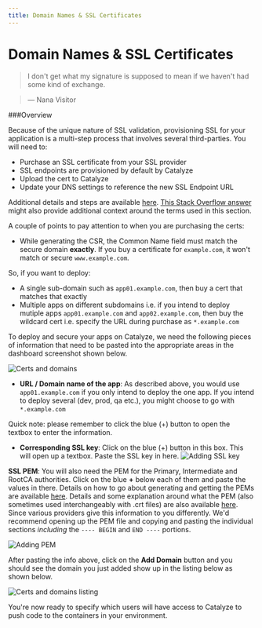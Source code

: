 ```yaml
---
title: Domain Names & SSL Certificates
---
```


# Domain Names & SSL Certificates

> I don't get what my signature is supposed to mean if we haven't had some kind of exchange.

> — Nana Visitor

###Overview

Because of the unique nature of SSL validation, provisioning SSL for your application is a multi-step process that involves several third-parties. You will need to:

- Purchase an SSL certificate from your SSL provider
- SSL endpoints are provisioned by default by Catalyze
- Upload the cert to Catalyze
- Update your DNS settings to reference the new SSL Endpoint URL

Additional details and steps are available  [here](https://devcenter.heroku.com/articles/ssl-endpoint). [This Stack Overflow answer](http://serverfault.com/questions/9708/what-is-a-pem-file-and-how-does-it-differ-from-other-openssl-generated-key-file) might also provide additional context around the terms used in this section.

A couple of points to pay attention to when you are purchasing the certs:

- While generating the CSR, the Common Name field must match the secure domain **exactly**. If you buy a certificate for `example.com`, it won't match or secure `www.example.com`.

So, if you want to deploy:

- A single sub-domain such as `app01.example.com`, then buy a cert that matches that exactly
- Multiple apps on different subdomains i.e. if you intend to deploy mutiple apps `app01.example.com` and `app02.example.com`, then buy the wildcard cert i.e. specify the URL during purchase as `*.example.com`

To deploy and secure your apps on Catalyze, we need the following pieces of information that need to be pasted into the appropriate areas in the dashboard screenshot shown below.

![Certs and domains](http://cdn2.dropmark.com/45280/53bdc9f6fb5fb1a9e441c3b8afcd8ae4a73a2ad6/db_domain-name.png)

- **URL / Domain name of the app**: As described above, you would use `app01.example.com` if you only intend to deploy the one app. If you intend to deploy several (dev, prod, qa etc.), you might choose to go with `*.example.com`

Quick note: please remember to click the blue (+) button to open the textbox to enter the information.

- **Corresponding SSL key**: Click on the blue (+) button in this box. This will open up a textbox. Paste the SSL key in here.
![Adding SSL key](http://cdn2.dropmark.com/45280/9061ec1c6f7270453b083f6fd3c4cf9e1776ff2c/db_ssl-key.png)

**SSL PEM**: You will also need the PEM for the Primary, Intermediate and RootCA authorities. Click on the blue **+** below each of them and paste the values in there. Details on how to go about generating and getting the PEMs are available [here](https://www.digicert.com/ssl-support/pem-ssl-creation.htm). Details and some explanation around what the PEM (also sometimes used interchangeably with .crt files) are also available [here](http://how2ssl.com/articles/working_with_pem_files/). Since various providers give this information to you differently. We'd recommend opening up the PEM file and copying and pasting the individual sections *including* the ``` ---- BEGIN ``` and ```END ----``` portions.

![Adding PEM](http://cdn2.dropmark.com/45280/93f68829333c8e8f64300d4717b7a778f8ff3311/db_ssl-pem.png)


After pasting the info above, click on the **Add Domain** button and you should see the domain you just added show up in the listing below as shown below.

![Certs and domains listing](http://cdn2.dropmark.com/45280/5964ee65cef0c25fc550b9a122c512775e5d8173/db_domain-added.png)

You're now ready to specify which users will have access to Catalyze to push code to the containers in your environment.

